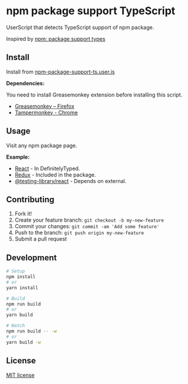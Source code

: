 # npm package support TypeScript

UserScript that detects TypeScript support of npm package.

Inspired by [npm: package support types](https://gist.github.com/azu/ec22f3def09563ece54f8dc32523b152)

## Install

Install from [npm-package-support-ts.user.js](https://8th713.github.io/npm-package-support/npm-package-support-ts.user.js)

**Dependencies:**

You need to install Greasemonkey extension before installing this script.

- [Greasemonkey – Firefox](https://addons.mozilla.org/ja/firefox/addon/greasemonkey/)
- [Tampermonkey - Chrome](https://chrome.google.com/webstore/detail/tampermonkey/dhdgffkkebhmkfjojejmpbldmpobfkfo?hl=ja)

## Usage

Visit any npm package page.

**Example:**

* [React](https://www.npmjs.com/package/react) - In DefinitelyTyped.
* [Redux](https://www.npmjs.com/package/redux) - Included in the package.
* [@testing-library/react](https://www.npmjs.com/package/@testing-library/react) - Depends on external.

## Contributing

1. Fork it!
2. Create your feature branch: `git checkout -b my-new-feature`
3. Commit your changes: `git commit -am 'Add some feature'`
4. Push to the branch: `git push origin my-new-feature`
5. Submit a pull request

## Development
```sh
# Setup
npm install
# or
yarn install

# Build
npm run build
# or
yarn build

# Watch
npm run build -- -w
# or
yarn build -w
```

## License

[MIT license](./LICENSE)
